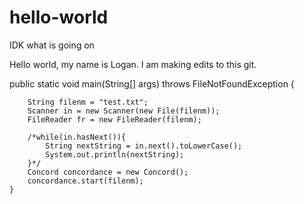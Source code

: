 # hello-world
IDK what is going on

Hello world, my name is Logan. I am making edits to this git.


public static void main(String[] args) throws FileNotFoundException {
        
        String filenm = "test.txt";
        Scanner in = new Scanner(new File(filenm));
        FileReader fr = new FileReader(filenm);
 
        /*while(in.hasNext()){
            String nextString = in.next().toLowerCase();
            System.out.println(nextString);
        }*/
        Concord concordance = new Concord();
        concordance.start(filenm);
    }
